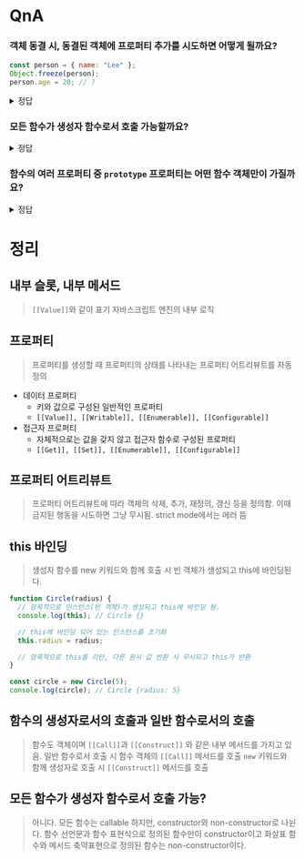 # QnA

### 객체 동결 시, 동결된 객체에 프로퍼티 추가를 시도하면 어떻게 될까요?

```js
const person = { name: "Lee" };
Object.freeze(person);
person.age = 20; // ?
```

<details>
<summary>정답</summary>

무시됩니다. 다만 strict mode에서는 에러가 발생합니다.

```js
"use strict";
const person = { name: "Lee" };
Object.freeze(person);
person.age = 20; // Uncaught TypeError: Cannot add property age, object is not extensible
```

</details>

### 모든 함수가 생성자 함수로서 호출 가능할까요?

<details>
<summary>정답</summary>

아닙니다. 모든 함수는 callable 하지만, constructor와 non-constructor로 나뉩니다.
함수 선언문과 함수 표현식으로 정의된 함수만이 constructor이고 화살표 함수와 메서드 축약표현으로 정의된 함수는 non-constructor입니다.

</details>

### 함수의 여러 프로퍼티 중 `prototype` 프로퍼티는 어떤 함수 객체만이 가질까요?

<details>
<summary>정답</summary>

`prototype` 프로퍼티는 생성자 함수로 호출할 수 있는 객체, constructor만이 소유하는 프로퍼티입니다.

</details>

# 정리

## 내부 슬롯, 내부 메서드

> `[[Value]]`와 같이 표기
> 자바스크립트 엔진의 내부 로직

## 프로퍼티

> 프로퍼티를 생성할 때 프로퍼티의 상태를 나타내는 프로퍼티 어트리뷰트를 자동 정의

- 데이터 프로퍼티
  - 키와 값으로 구성된 일반적인 프로퍼티
  - `[[Value]], [[Writable]], [[Enumerable]], [[Configurable]]`
- 접근자 프로퍼티
  - 자체적으로는 값을 갖지 않고 접근자 함수로 구성된 프로퍼티
  - `[[Get]], [[Set]], [[Enumerable]], [[Configurable]]`

## 프로퍼티 어트리뷰트

> 프로퍼티 어트리뷰트에 따라 객체의 삭제, 추가, 재정의, 갱신 등을 정의함. 이때 금지된 행동을 시도하면 그냥 무시됨. strict mode에서는 에러 뜸

## this 바인딩

> 생성자 함수를 new 키워드와 함께 호출 시 빈 객체가 생성되고 this에 바인딩된다.

```js
function Circle(radius) {
  // 암묵적으로 인스턴스(빈 객체)가 생성되고 this에 바인딩 됨.
  console.log(this); // Circle {}

  // this에 바인딩 되어 있는 인스턴스를 초기화
  this.radius = radius;

  // 암묵적으로 this를 리턴, 다른 원시 값 반환 시 무시되고 this가 반환
}

const circle = new Circle(5);
console.log(circle); // Circle {radius: 5}
```

## 함수의 생성자로서의 호출과 일반 함수로서의 호출

> 함수도 객체이며 `[[Call]]`과 `[[Construct]]` 와 같은 내부 메서드를 가지고 있음.
> 일반 함수로서 호출 시 함수 객체의 `[[Call]]` 메서드를 호출
> `new` 키워드와 함께 생성자로 호출 시 `[[Construct]]` 메서드를 호출

## 모든 함수가 생성자 함수로서 호출 가능?

> 아니다. 모든 함수는 callable 하지만, constructor와 non-constructor로 나뉜다.
> 함수 선언문과 함수 표현식으로 정의된 함수만이 constructor이고 화살표 함수와 메서드 축약표현으로 정의된 함수는 non-constructor이다.
